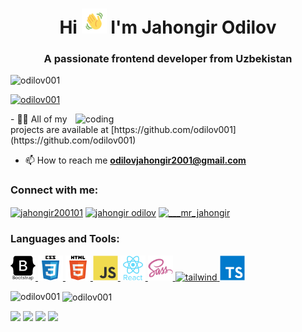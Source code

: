 <h1 align="center">Hi <img align="" alt="coding" width="40" src="https://raw.githubusercontent.com/Bharath-designer/bharath-designer/main/assets/wave.gif"> I'm Jahongir Odilov</h1>
<h3 align="center">A passionate frontend developer from Uzbekistan</h3>

<p align="left"> <img src="https://komarev.com/ghpvc/?username=odilov001&label=Profile%20views&color=0e75b6&style=flat" alt="odilov001" /> </p>

<p align="left"> <a href="https://github.com/ryo-ma/github-profile-trophy"><img src="https://github-profile-trophy.vercel.app/?username=odilov001" alt="odilov001" /></a> </p>
<img align="right" alt="coding" width="400" src="https://i.pinimg.com/originals/fa/7b/4b/fa7b4bdc3b2f73e749e5c2c646d4ae13.gif">
- 👨‍💻 All of my projects are available at [https://github.com/odilov001](https://github.com/odilov001)

- 📫 How to reach me **odilovjahongir2001@gmail.com**

<h3 align="left">Connect with me:</h3>
<p align="left">
<a href="https://twitter.com/jahongir200101" target="blank"><img align="center" src="https://raw.githubusercontent.com/rahuldkjain/github-profile-readme-generator/master/src/images/icons/Social/twitter.svg" alt="jahongir200101" height="30" width="40" /></a>
<a href="https://fb.com/jahongir odilov" target="blank"><img align="center" src="https://raw.githubusercontent.com/rahuldkjain/github-profile-readme-generator/master/src/images/icons/Social/facebook.svg" alt="jahongir odilov" height="30" width="40" /></a>
<a href="https://instagram.com/___mr_jahongir" target="blank"><img align="center" src="https://raw.githubusercontent.com/rahuldkjain/github-profile-readme-generator/master/src/images/icons/Social/instagram.svg" alt="___mr_jahongir" height="30" width="40" /></a>
</p>

<h3 align="left">Languages and Tools:</h3>
<p align="left"> <a href="https://getbootstrap.com" target="_blank" rel="noreferrer"> <img src="https://raw.githubusercontent.com/devicons/devicon/master/icons/bootstrap/bootstrap-plain-wordmark.svg" alt="bootstrap" width="40" height="40"/> </a> <a href="https://www.w3schools.com/css/" target="_blank" rel="noreferrer"> <img src="https://raw.githubusercontent.com/devicons/devicon/master/icons/css3/css3-original-wordmark.svg" alt="css3" width="40" height="40"/> </a> <a href="https://www.w3.org/html/" target="_blank" rel="noreferrer"> <img src="https://raw.githubusercontent.com/devicons/devicon/master/icons/html5/html5-original-wordmark.svg" alt="html5" width="40" height="40"/> </a> <a href="https://developer.mozilla.org/en-US/docs/Web/JavaScript" target="_blank" rel="noreferrer"> <img src="https://raw.githubusercontent.com/devicons/devicon/master/icons/javascript/javascript-original.svg" alt="javascript" width="40" height="40"/> </a> <a href="https://reactjs.org/" target="_blank" rel="noreferrer"> <img src="https://raw.githubusercontent.com/devicons/devicon/master/icons/react/react-original-wordmark.svg" alt="react" width="40" height="40"/> </a> <a href="https://sass-lang.com" target="_blank" rel="noreferrer"> <img src="https://raw.githubusercontent.com/devicons/devicon/master/icons/sass/sass-original.svg" alt="sass" width="40" height="40"/> </a> <a href="https://tailwindcss.com/" target="_blank" rel="noreferrer"> <img src="https://www.vectorlogo.zone/logos/tailwindcss/tailwindcss-icon.svg" alt="tailwind" width="40" height="40"/> </a> <a href="https://www.typescriptlang.org/" target="_blank" rel="noreferrer"> <img src="https://raw.githubusercontent.com/devicons/devicon/master/icons/typescript/typescript-original.svg" alt="typescript" width="40" height="40"/> </a> </p>

<p><img align="left" src="https://github-readme-stats.vercel.app/api/top-langs?username=odilov001&show_icons=true&locale=en&layout=compact" alt="odilov001" /></p>

<p>&nbsp;<img align="center" src="https://github-readme-stats.vercel.app/api?username=odilov001&show_icons=true&locale=en" alt="odilov001" /></p>

![](http://github-profile-summary-cards.vercel.app/api/cards/repos-per-language?username=odilov001&theme=2077)
![](http://github-profile-summary-cards.vercel.app/api/cards/most-commit-language?username=odilov001&theme=2077)
![](http://github-profile-summary-cards.vercel.app/api/cards/stats?username=odilov001&theme=2077)
![](http://github-profile-summary-cards.vercel.app/api/cards/productive-time?username=odilov001&theme=2077&utcOffset=8)
